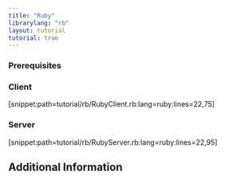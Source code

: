 ```yaml
---
title: "Ruby"
librarylang: "rb"
layout: tutorial
tutorial: true
---
```


### Prerequisites

### Client

[snippet:path=tutorial/rb/RubyClient.rb:lang=ruby:lines=22,75]

### Server

[snippet:path=tutorial/rb/RubyServer.rb:lang=ruby:lines=22,95]

## Additional Information
